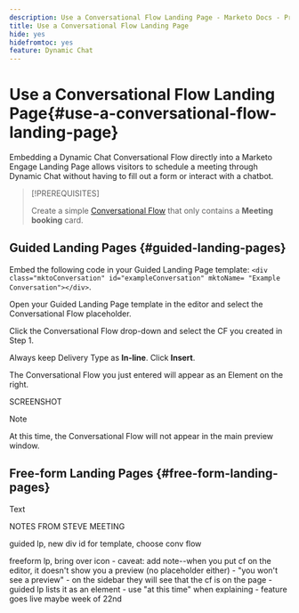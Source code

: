 ```yaml
---
description: Use a Conversational Flow Landing Page - Marketo Docs - Product Documentation
title: Use a Conversational Flow Landing Page
hide: yes
hidefromtoc: yes
feature: Dynamic Chat
---
```

# Use a Conversational Flow Landing Page{#use-a-conversational-flow-landing-page}

Embedding a Dynamic Chat Conversational Flow directly into a Marketo Engage Landing Page allows visitors to schedule a meeting through Dynamic Chat without having to fill out a form or interact with a chatbot.

>[!PREREQUISITES]
>
>Create a simple [Conversational Flow](/help/marketo/product-docs/demand-generation/dynamic-chat/automated-chat/create-a-conversational-flow.md) that only contains a **Meeting booking** card.

## Guided Landing Pages {#guided-landing-pages}

Embed the following code in your Guided Landing Page template: `<div class="mktoConversation" id="exampleConversation" mktoName= "Example Conversation"></div>`.

Open your Guided Landing Page template in the editor and select the Conversational Flow placeholder.

Click the Conversational Flow drop-down and select the CF you created in Step 1.

Always keep Delivery Type as **In-line**. Click **Insert**.

The Conversational Flow you just entered will appear as an Element on the right.

SCREENSHOT

>[!NOTE]
>
>At this time, the Conversational Flow will not appear in the main preview window.

## Free-form Landing Pages {#free-form-landing-pages}

Text


NOTES FROM STEVE MEETING

guided lp, new div id for template, choose conv flow

freeform lp, bring over icon - caveat: add note--when you put cf on the editor, it doesn't show you a preview (no placeholder either) - "you won't see a preview" - on the sidebar they will see that the cf is on the page - guided lp lists it as an element - use "at this time" when explaining - feature goes live maybe week of 22nd
